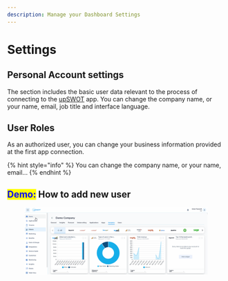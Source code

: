 ```yaml
---
description: Manage your Dashboard Settings
---
```


# Settings

## Personal Account settings

The section includes the basic user data relevant to the process of connecting to the [upSWOT](https://upswot.com) app. You can change the company name, or your name, email, job title and interface language.

## User Roles

As an authorized user, you can change your business information provided at the first app connection.

{% hint style="info" %}
You can change the company name, or your name, email...
{% endhint %}

## <mark style="color:blue;">Demo:</mark> How to add new user

<figure><img src="../../../.gitbook/assets/Animation.gif" alt=""><figcaption></figcaption></figure>
